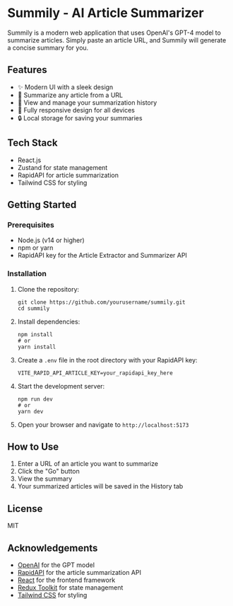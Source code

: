 # Summily - AI Article Summarizer

Summily is a modern web application that uses OpenAI's GPT-4 model to summarize articles. Simply paste an article URL, and Summily will generate a concise summary for you.

## Features

- ✨ Modern UI with a sleek design
- 📝 Summarize any article from a URL
- 🔄 View and manage your summarization history
- 📱 Fully responsive design for all devices
- 🔒 Local storage for saving your summaries

## Tech Stack

- React.js
- Zustand for state management
- RapidAPI for article summarization
- Tailwind CSS for styling

## Getting Started

### Prerequisites

- Node.js (v14 or higher)
- npm or yarn
- RapidAPI key for the Article Extractor and Summarizer API

### Installation

1. Clone the repository:
   ```
   git clone https://github.com/yourusername/summily.git
   cd summily
   ```

2. Install dependencies:
   ```
   npm install
   # or
   yarn install
   ```

3. Create a `.env` file in the root directory with your RapidAPI key:
   ```
   VITE_RAPID_API_ARTICLE_KEY=your_rapidapi_key_here
   ```

4. Start the development server:
   ```
   npm run dev
   # or
   yarn dev
   ```

5. Open your browser and navigate to `http://localhost:5173`

## How to Use

1. Enter a URL of an article you want to summarize
2. Click the "Go" button
3. View the summary
4. Your summarized articles will be saved in the History tab

## License

MIT

## Acknowledgements

- [OpenAI](https://openai.com/) for the GPT model
- [RapidAPI](https://rapidapi.com/) for the article summarization API
- [React](https://reactjs.org/) for the frontend framework
- [Redux Toolkit](https://redux-toolkit.js.org/) for state management
- [Tailwind CSS](https://tailwindcss.com/) for styling 
